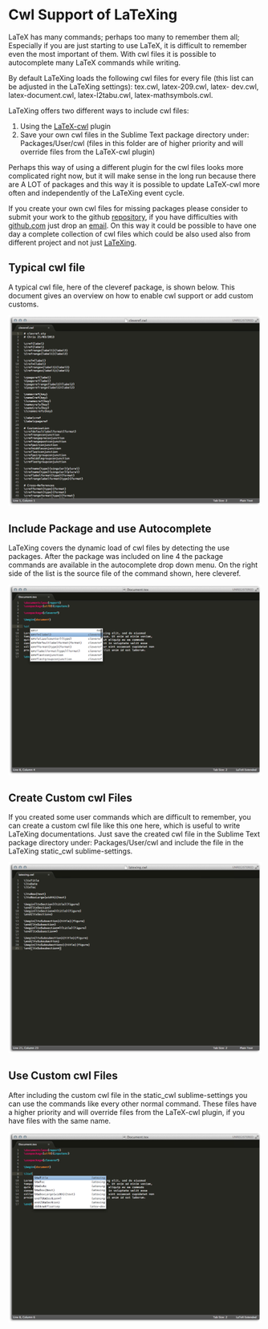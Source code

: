 # Cwl Support of LaTeXing

LaTeX has many commands; perhaps too many to remember them all;
Especially if you are just starting to use LaTeX, it is difficult to
remember even the most important of them. With cwl files it is possible
to autocomplete many LaTeX commands while writing.

By default LaTeXing loads the following cwl files for every file (this list
can be adjusted in the LaTeXing settings): tex.cwl, latex-209.cwl, latex-
dev.cwl, latex-document.cwl, latex-l2tabu.cwl, latex-mathsymbols.cwl.

LaTeXing offers two different ways to include cwl files:

1.  Using the [LaTeX-cwl][latex_cwl] plugin
2.  Save your own cwl files in the Sublime Text package directory under:
    Packages/User/cwl (files in this folder are of higher priority and will
    override files from the LaTeX-cwl plugin)

Perhaps this way of using a different plugin for the cwl files looks more
complicated right now, but it will make sense in the long run because there
are A LOT of packages and this way it is possible to update LaTeX-cwl more
often and independently of the LaTeXing event cycle.

If you create your own cwl files for missing packages please consider to
submit your work to the github [repository][latex_cwl], if you have
difficulties with [github.com](github) just drop an [email][support]. On this
way it could be possible to have one day a complete collection of cwl files
which could be also used also from different project and not just
[LaTeXing][latexing].

## Typical cwl file

A typical cwl file, here of the cleveref package, is shown below. This
document gives an overview on how to enable cwl support or add custom customs.

![](images/cwl_1.jpg)

## Include Package and use Autocomplete

LaTeXing covers the dynamic load of cwl files by detecting the use packages.
After the package was included on line 4 the package commands are available in
the autocomplete drop down menu. On the right side of the list is the source
file of the command shown, here cleveref.

![](images/cwl_2.jpg)

## Create Custom cwl Files

If you created some user commands which are difficult to remember, you can
create a custom cwl file like this one here, which is useful to write LaTeXing
documentations. Just save the created cwl file in the Sublime Text package
directory under: Packages/User/cwl and include the file in the LaTeXing
static\_cwl sublime-settings.

![](images/cwl_3.jpg)

## Use Custom cwl Files

After including the custom cwl file in the static\_cwl sublime-settings you
can use the commands like every other normal command. These files have a
higher priority and will override files from the LaTeX-cwl plugin, if you have
files with the same name.

![](images/cwl_4.jpg)

[latexing]: http://www.latexing.com
[latex_cwl]: https://github.com/LaTeXing/LaTeX-cwl
[github]: http://www.github.com
[support]: mailto:support@latexing.com
